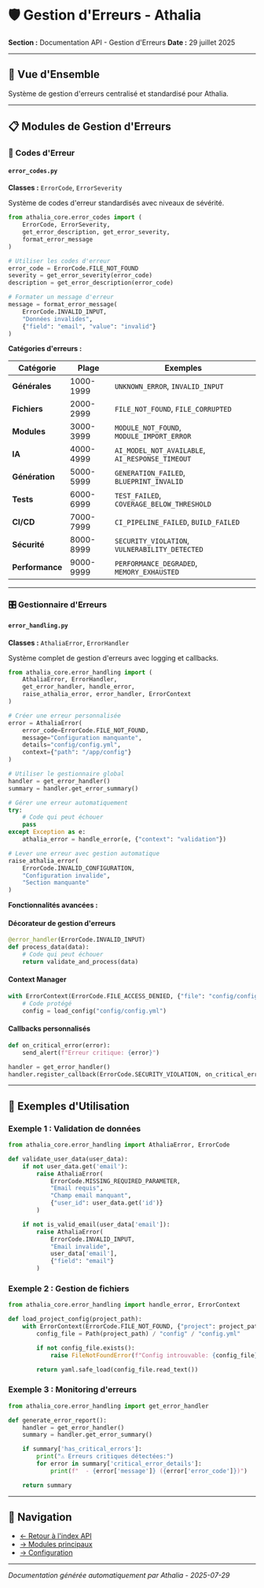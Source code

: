 # 🛡️ Gestion d'Erreurs - Athalia

**Section :** Documentation API - Gestion d'Erreurs
**Date :** 29 juillet 2025

---

## 🎯 **Vue d'Ensemble**

Système de gestion d'erreurs centralisé et standardisé pour Athalia.

---

## 📋 **Modules de Gestion d'Erreurs**

### **🔢 Codes d'Erreur**

#### `error_codes.py`
**Classes :** `ErrorCode`, `ErrorSeverity`

Système de codes d'erreur standardisés avec niveaux de sévérité.

```python
from athalia_core.error_codes import (
    ErrorCode, ErrorSeverity,
    get_error_description, get_error_severity,
    format_error_message
)

# Utiliser les codes d'erreur
error_code = ErrorCode.FILE_NOT_FOUND
severity = get_error_severity(error_code)
description = get_error_description(error_code)

# Formater un message d'erreur
message = format_error_message(
    ErrorCode.INVALID_INPUT,
    "Données invalides",
    {"field": "email", "value": "invalid"}
)
```

**Catégories d'erreurs :**

| Catégorie | Plage | Exemples |
|-----------|-------|----------|
| **Générales** | 1000-1999 | `UNKNOWN_ERROR`, `INVALID_INPUT` |
| **Fichiers** | 2000-2999 | `FILE_NOT_FOUND`, `FILE_CORRUPTED` |
| **Modules** | 3000-3999 | `MODULE_NOT_FOUND`, `MODULE_IMPORT_ERROR` |
| **IA** | 4000-4999 | `AI_MODEL_NOT_AVAILABLE`, `AI_RESPONSE_TIMEOUT` |
| **Génération** | 5000-5999 | `GENERATION_FAILED`, `BLUEPRINT_INVALID` |
| **Tests** | 6000-6999 | `TEST_FAILED`, `COVERAGE_BELOW_THRESHOLD` |
| **CI/CD** | 7000-7999 | `CI_PIPELINE_FAILED`, `BUILD_FAILED` |
| **Sécurité** | 8000-8999 | `SECURITY_VIOLATION`, `VULNERABILITY_DETECTED` |
| **Performance** | 9000-9999 | `PERFORMANCE_DEGRADED`, `MEMORY_EXHAUSTED` |

---

### **🎛️ Gestionnaire d'Erreurs**

#### `error_handling.py`
**Classes :** `AthaliaError`, `ErrorHandler`

Système complet de gestion d'erreurs avec logging et callbacks.

```python
from athalia_core.error_handling import (
    AthaliaError, ErrorHandler,
    get_error_handler, handle_error,
    raise_athalia_error, error_handler, ErrorContext
)

# Créer une erreur personnalisée
error = AthaliaError(
    error_code=ErrorCode.FILE_NOT_FOUND,
    message="Configuration manquante",
    details="config/config.yml",
    context={"path": "/app/config"}
)

# Utiliser le gestionnaire global
handler = get_error_handler()
summary = handler.get_error_summary()

# Gérer une erreur automatiquement
try:
    # Code qui peut échouer
    pass
except Exception as e:
    athalia_error = handle_error(e, {"context": "validation"})

# Lever une erreur avec gestion automatique
raise_athalia_error(
    ErrorCode.INVALID_CONFIGURATION,
    "Configuration invalide",
    "Section manquante"
)
```

**Fonctionnalités avancées :**

#### **Décorateur de gestion d'erreurs**
```python
@error_handler(ErrorCode.INVALID_INPUT)
def process_data(data):
    # Code qui peut échouer
    return validate_and_process(data)
```

#### **Context Manager**
```python
with ErrorContext(ErrorCode.FILE_ACCESS_DENIED, {"file": "config/config.yml"}):
    # Code protégé
    config = load_config("config/config.yml")
```

#### **Callbacks personnalisés**
```python
def on_critical_error(error):
    send_alert(f"Erreur critique: {error}")

handler = get_error_handler()
handler.register_callback(ErrorCode.SECURITY_VIOLATION, on_critical_error)
```

---

## 🚀 **Exemples d'Utilisation**

### **Exemple 1 : Validation de données**
```python
from athalia_core.error_handling import AthaliaError, ErrorCode

def validate_user_data(user_data):
    if not user_data.get('email'):
        raise AthaliaError(
            ErrorCode.MISSING_REQUIRED_PARAMETER,
            "Email requis",
            "Champ email manquant",
            {"user_id": user_data.get('id')}
        )

    if not is_valid_email(user_data['email']):
        raise AthaliaError(
            ErrorCode.INVALID_INPUT,
            "Email invalide",
            user_data['email'],
            {"field": "email"}
        )
```

### **Exemple 2 : Gestion de fichiers**
```python
from athalia_core.error_handling import handle_error, ErrorContext

def load_project_config(project_path):
    with ErrorContext(ErrorCode.FILE_NOT_FOUND, {"project": project_path}):
        config_file = Path(project_path) / "config" / "config.yml"

        if not config_file.exists():
            raise FileNotFoundError(f"Config introuvable: {config_file}")

        return yaml.safe_load(config_file.read_text())
```

### **Exemple 3 : Monitoring d'erreurs**
```python
from athalia_core.error_handling import get_error_handler

def generate_error_report():
    handler = get_error_handler()
    summary = handler.get_error_summary()

    if summary['has_critical_errors']:
        print("⚠️ Erreurs critiques détectées:")
        for error in summary['critical_error_details']:
            print(f"  - {error['message']} ({error['error_code']})")

    return summary
```

---

## 🔗 **Navigation**

- [← Retour à l'index API](INDEX.md)
- [→ Modules principaux](CORE_MODULES.md)
- [→ Configuration](CONFIG_MANAGER.md)

---

*Documentation générée automatiquement par Athalia - 2025-07-29*

